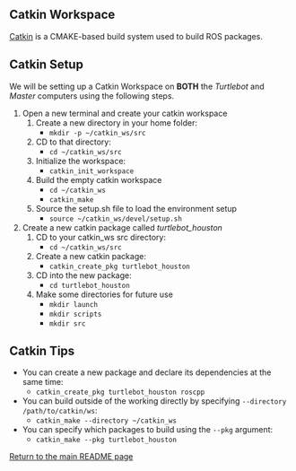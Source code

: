 ## Catkin Workspace
[Catkin](http://wiki.ros.org/catkin) is a CMAKE-based build system used to build ROS packages.

## Catkin Setup
We will be setting up a Catkin Workspace on **BOTH** the *Turtlebot* and *Master* computers using the following steps.

1. Open a new terminal and create your catkin workspace
    1. Create a new directory in your home folder:
        * `mkdir -p ~/catkin_ws/src`
    2. CD to that directory:
        * `cd ~/catkin_ws/src`
    3. Initialize the workspace:
        * `catkin_init_workspace`
    4. Build the empty catkin workspace
        * `cd ~/catkin_ws`
        * `catkin_make`
    5. Source the setup.sh file to load the environment setup
        * `source ~/catkin_ws/devel/setup.sh`
2. Create a new catkin package called *turtlebot_houston*
    1. CD to your catkin_ws src directory:
        * `cd ~/catkin_ws/src`
    2. Create a new catkin package:
        * `catkin_create_pkg turtlebot_houston`
    3. CD into the new package:
        * `cd turtlebot_houston`
    4. Make some directories for future use
        * `mkdir launch`
        * `mkdir scripts`
        * `mkdir src`

## Catkin Tips
* You can create a new package and declare its dependencies at the same time:
    * `catkin_create_pkg turtlebot_houston roscpp`
* You can build outside of the working directly by specifying `--directory /path/to/catkin/ws`:
    * `catkin_make --directory ~/catkin_ws`
* You can specify which packages to build using the `--pkg` argument:
    * `catkin_make --pkg turtlebot_houston`



[Return to the main README page](/README.md)
